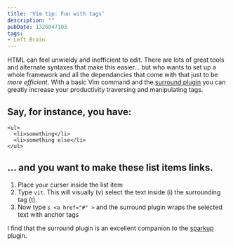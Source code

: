 ```yaml
---
title: 'Vim tip: Fun with tags'
description: ""
pubDate: 1326047103
tags:
- Left Brain
---
```

HTML can feel unwieldy and inefficient to edit. There are lots of great tools and alternate syntaxes that make this easier... but who wants to set up a whole framework and all the dependancies that come with that just to be <em>more efficient</em>. With a basic Vim command and the [surround plugin](https://github.com/tpope/vim-surround) you can greatly increase your productivity traversing and manipulating tags.

## Say, for instance, you have:

```
<ul>
  <li>something</li>
  <li>something else</li>
</ul>
```

## &hellip; and you want to make these list items links.

1. Place your curser inside the list item
2. Type `vit`. This will visually (v) select the text inside (i) the surrounding tag (t).
3. Now type `s <a href="#" >` and the surround plugin wraps the selected text with anchor tags

I find that the surround plugin is an excellent companion to the [sparkup](https://github.com/rstacruz/sparkup) plugin.
